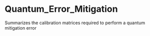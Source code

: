# Quantum_Error_Mitigation
Summarizes the calibration matrices required to perform a quantum mitigation error 
